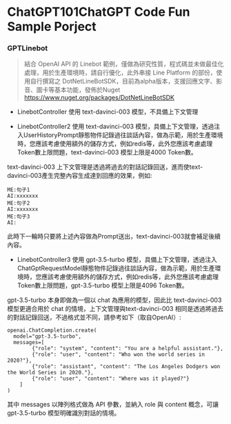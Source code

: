 # ChatGPT101ChatGPT Code Fun Sample Porject 

### GPTLinebot

> 結合 OpenAI API 的 Linebot 範例，僅做為研究性質，程式碼並未做最佳化處理，用於生產環境時，請自行優化，此外串接 Line Platform 的部份，使用自行撰寫之 DotNetLineBotSDK，目前為alpha版本，支援回應文字、影音、圖卡等基本功能，發佈於Nuget https://www.nuget.org/packages/DotNetLineBotSDK

* LinebotController
使用 text-davinci-003 模型，不具備上下文管理

* LinebotController2
使用 text-davinci-003 模型，具備上下文管理，透過注入UserHistoryPrompt靜態物件記錄過往談話內容，做為示範，用於生產環境時，您應該考慮使用額外的儲存方式，例如redis等，此外您應該考慮處理Token數上限問題，text-davinci-003 模型上限是4000 Token數。

text-davinci-003 上下文管理是透過將過去的對話記錄回送，進而使text-davinci-003產生完整內容生成達到回應的效果，例如:

```
ME:句子1
AI:xxxxxxx
ME:句子2
AI:xxxxxxx
ME:句子3
AI:
```
此時下一輪時只要將上述內容做為Prompt送出，text-davinci-003就會補足後續內容。

* LinebotController3
使用 gpt-3.5-turbo 模型，具備上下文管理，透過注入ChatGptRequestModel靜態物件記錄過往談話內容，做為示範，用於生產環境時，您應該考慮使用額外的儲存方式，例如redis等，此外您應該考慮處理Token數上限問題，gpt-3.5-turbo 模型上限是4096 Token數。

gpt-3.5-turbo 本身即做為一個以 chat 為應用的模型，因此比 text-davinci-003 模型更適合用於 chat 的情境，上下文管理與text-davinci-003 相同是透過將過去的對話記錄回送，不過格式並不同，請參考如下（取自OpenAI）:

```
openai.ChatCompletion.create(
  model="gpt-3.5-turbo",
  messages=[
        {"role": "system", "content": "You are a helpful assistant."},
        {"role": "user", "content": "Who won the world series in 2020?"},
        {"role": "assistant", "content": "The Los Angeles Dodgers won the World Series in 2020."},
        {"role": "user", "content": "Where was it played?"}
    ]
)
```

其中 messages 以陣列格式做為 API 參數，並納入 role 與 content 概念，可讓 gpt-3.5-turbo 模型明確識別對話的情境。
